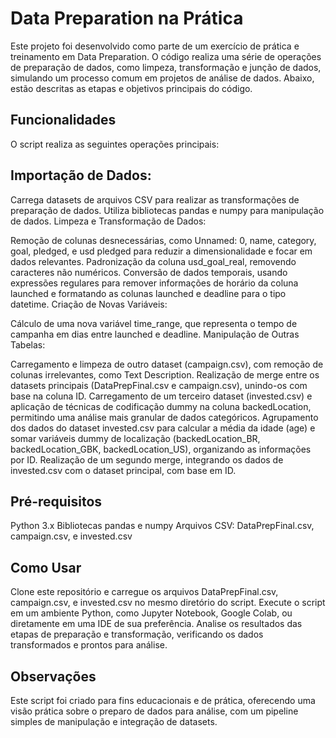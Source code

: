 # Data Preparation na Prática
Este projeto foi desenvolvido como parte de um exercício de prática e treinamento em Data Preparation. O código realiza uma série de operações de preparação de dados, como limpeza, transformação e junção de dados, simulando um processo comum em projetos de análise de dados. Abaixo, estão descritas as etapas e objetivos principais do código.

## Funcionalidades
O script realiza as seguintes operações principais:

## Importação de Dados:

Carrega datasets de arquivos CSV para realizar as transformações de preparação de dados.
Utiliza bibliotecas pandas e numpy para manipulação de dados.
Limpeza e Transformação de Dados:

Remoção de colunas desnecessárias, como Unnamed: 0, name, category, goal, pledged, e usd pledged para reduzir a dimensionalidade e focar em dados relevantes.
Padronização da coluna usd_goal_real, removendo caracteres não numéricos.
Conversão de dados temporais, usando expressões regulares para remover informações de horário da coluna launched e formatando as colunas launched e deadline para o tipo datetime.
Criação de Novas Variáveis:

Cálculo de uma nova variável time_range, que representa o tempo de campanha em dias entre launched e deadline.
Manipulação de Outras Tabelas:

Carregamento e limpeza de outro dataset (campaign.csv), com remoção de colunas irrelevantes, como Text Description.
Realização de merge entre os datasets principais (DataPrepFinal.csv e campaign.csv), unindo-os com base na coluna ID.
Carregamento de um terceiro dataset (invested.csv) e aplicação de técnicas de codificação dummy na coluna backedLocation, permitindo uma análise mais granular de dados categóricos.
Agrupamento dos dados do dataset invested.csv para calcular a média da idade (age) e somar variáveis dummy de localização (backedLocation_BR, backedLocation_GBK, backedLocation_US), organizando as informações por ID.
Realização de um segundo merge, integrando os dados de invested.csv com o dataset principal, com base em ID.

## Pré-requisitos
Python 3.x
Bibliotecas pandas e numpy
Arquivos CSV: DataPrepFinal.csv, campaign.csv, e invested.csv

## Como Usar
Clone este repositório e carregue os arquivos DataPrepFinal.csv, campaign.csv, e invested.csv no mesmo diretório do script.
Execute o script em um ambiente Python, como Jupyter Notebook, Google Colab, ou diretamente em uma IDE de sua preferência.
Analise os resultados das etapas de preparação e transformação, verificando os dados transformados e prontos para análise.

## Observações
Este script foi criado para fins educacionais e de prática, oferecendo uma visão prática sobre o preparo de dados para análise, com um pipeline simples de manipulação e integração de datasets.
